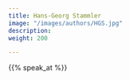 ```yaml
---
title: Hans-Georg Stammler
image: "/images/authors/HGS.jpg"
description: 
weight: 200

---
```


{{% speak_at %}}


